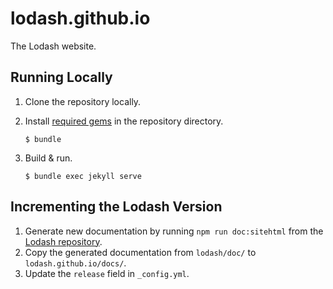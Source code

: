 # lodash.github.io

The Lodash website.

## Running Locally

1. Clone the repository locally.

2. Install [required gems](http://bundler.io/) in the repository directory.
    ```shell
    $ bundle
    ```

3. Build & run.
    ```shell
    $ bundle exec jekyll serve
    ```

## Incrementing the Lodash Version

1. Generate new documentation by running `npm run doc:sitehtml` from the [Lodash repository](https://github.com/lodash/lodash).
2. Copy the generated documentation from `lodash/doc/` to `lodash.github.io/docs/`.
3. Update the `release` field in `_config.yml`.
